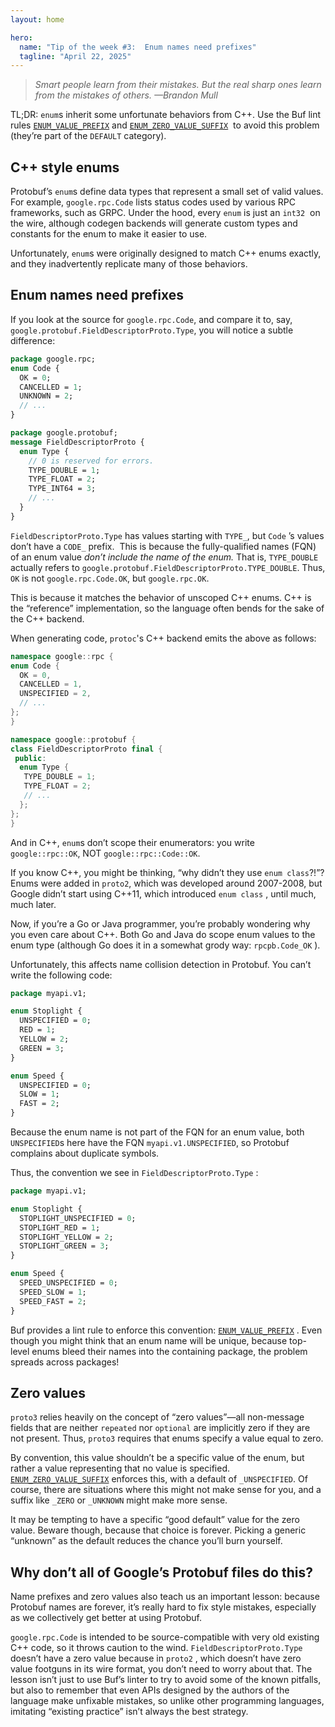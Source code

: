 ```yaml
---
layout: home

hero:
  name: "Tip of the week #3:  Enum names need prefixes"
  tagline: "April 22, 2025"
---
```


> _Smart people learn from their mistakes. But the real sharp ones learn from the mistakes of others. —Brandon Mull_

TL;DR: `enum`s inherit some unfortunate behaviors from C++. Use the Buf lint rules [`ENUM_VALUE_PREFIX`](/docs/lint/rules/index.md#enum_value_prefix) and [`ENUM_ZERO_VALUE_SUFFIX`](/docs/lint/rules/index.md#enum_zero_value_suffix)  to avoid this problem (they’re part of the `DEFAULT` category).

## C++ style enums

Protobuf’s `enum`s define data types that represent a small set of valid values. For example, `google.rpc.Code` lists status codes used by various RPC frameworks, such as GRPC. Under the hood, every `enum` is just an `int32`  on the wire, although codegen backends will generate custom types and constants for the enum to make it easier to use.

Unfortunately, `enum`s were originally designed to match C++ enums exactly, and they inadvertently replicate many of those behaviors.

## Enum names need prefixes

If you look at the source for `google.rpc.Code`, and compare it to, say, `google.protobuf.FieldDescriptorProto.Type`, you will notice a subtle difference:

```protobuf
package google.rpc;
enum Code {
  OK = 0;
  CANCELLED = 1;
  UNKNOWN = 2;
  // ...
}

package google.protobuf;
message FieldDescriptorProto {
  enum Type {
    // 0 is reserved for errors.
    TYPE_DOUBLE = 1;
    TYPE_FLOAT = 2;
    TYPE_INT64 = 3;
    // ...
  }
}
```

`FieldDescriptorProto.Type` has values starting with `TYPE_`, but `Code` ’s values don’t have a `CODE_` prefix.  This is because the fully-qualified names (FQN) of an enum value _don’t include the name of the enum._ That is, `TYPE_DOUBLE` actually refers to `google.protobuf.FieldDescriptorProto.TYPE_DOUBLE`. Thus, `OK` is not `google.rpc.Code.OK`, but `google.rpc.OK`.

This is because it matches the behavior of unscoped C++ enums. C++ is the “reference” implementation, so the language often bends for the sake of the C++ backend.

When generating code, `protoc`'s C++ backend emits the above as follows:

```cpp
namespace google::rpc {
enum Code {
  OK = 0,
  CANCELLED = 1,
  UNSPECIFIED = 2,
  // ...
};
}

namespace google::protobuf {
class FieldDescriptorProto final {
 public:
  enum Type {
   TYPE_DOUBLE = 1;
   TYPE_FLOAT = 2;
   // ...
  };
};
}
```

And in C++, `enum`s don’t scope their enumerators: you write `google::rpc::OK`, NOT `google::rpc::Code::OK`.

If you know C++, you might be thinking, “why didn’t they use `enum class`?!”? Enums were added in `proto2`, which was developed around 2007-2008, but Google didn’t start using C++11, which introduced `enum class` , until much, much later.

Now, if you’re a Go or Java programmer, you’re probably wondering why you even care about C++. Both Go and Java do scope enum values to the enum type (although Go does it in a somewhat grody way: `rpcpb.Code_OK` ).

Unfortunately, this affects name collision detection in Protobuf. You can’t write the following code:

```protobuf
package myapi.v1;

enum Stoplight {
  UNSPECIFIED = 0;
  RED = 1;
  YELLOW = 2;
  GREEN = 3;
}

enum Speed {
  UNSPECIFIED = 0;
  SLOW = 1;
  FAST = 2;
}
```

Because the enum name is not part of the FQN for an enum value, both `UNSPECIFIED`s here have the FQN `myapi.v1.UNSPECIFIED`, so Protobuf complains about duplicate symbols.

Thus, the convention we see in `FieldDescriptorProto.Type` :

```protobuf
package myapi.v1;

enum Stoplight {
  STOPLIGHT_UNSPECIFIED = 0;
  STOPLIGHT_RED = 1;
  STOPLIGHT_YELLOW = 2;
  STOPLIGHT_GREEN = 3;
}

enum Speed {
  SPEED_UNSPECIFIED = 0;
  SPEED_SLOW = 1;
  SPEED_FAST = 2;
}
```

Buf provides a lint rule to enforce this convention: [`ENUM_VALUE_PREFIX`](/docs/lint/rules/index.md#enum_value_prefix) . Even though you might think that an enum name will be unique, because top-level enums bleed their names into the containing package, the problem spreads across packages!

## Zero values

`proto3` relies heavily on the concept of “zero values”—all non-message fields that are neither `repeated` nor `optional` are implicitly zero if they are not present. Thus, `proto3` requires that enums specify a value equal to zero.

By convention, this value shouldn’t be a specific value of the enum, but rather a value representing that no value is specified. [`ENUM_ZERO_VALUE_SUFFIX`](/docs/lint/rules/index.md#enum_zero_value_suffix) enforces this, with a default of `_UNSPECIFIED`. Of course, there are situations where this might not make sense for you, and a suffix like `_ZERO` or `_UNKNOWN` might make more sense.

It may be tempting to have a specific “good default” value for the zero value. Beware though, because that choice is forever. Picking a generic “unknown” as the default reduces the chance you’ll burn yourself.

## Why don’t all of Google’s Protobuf files do this?

Name prefixes and zero values also teach us an important lesson: because Protobuf names are forever, it’s really hard to fix style mistakes, especially as we collectively get better at using Protobuf.

`google.rpc.Code` is intended to be source-compatible with very old existing C++ code, so it throws caution to the wind. `FieldDescriptorProto.Type` doesn’t have a zero value because in `proto2` , which doesn’t have zero value footguns in its wire format, you don’t need to worry about that. The lesson isn’t just to use Buf’s linter to try to avoid some of the known pitfalls, but also to remember that even APIs designed by the authors of the language make unfixable mistakes, so unlike other programming languages, imitating “existing practice” isn’t always the best strategy.
